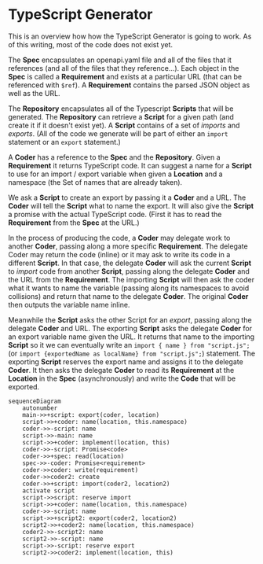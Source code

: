 # TypeScript Generator

This is an overview how how the TypeScript Generator is going to work. As of this writing, most of the code does not exist yet.

The **Spec** encapsulates an openapi.yaml file and all of the files that it references (and all of the files that they reference...). Each object in the **Spec** is called a **Requirement** and exists at a particular URL (that can be referenced with `$ref`). A **Requirement** contains the parsed JSON object as well as the URL.

The **Repository** encapsulates all of the Typescript **Scripts** that will be generated. The **Repository** can retrieve a **Script** for a given path (and create it if it doesn't exist yet). A **Script** contains of a set of _imports_ and _exports_. (All of the code we generate will be part of either an `import` statement or an `export` statement.)

A **Coder** has a reference to the **Spec** and the **Repository**. Given a **Requirement** it returns TypeScript code. It can suggest a name for a **Script** to use for an import / export variable when given a **Location** and a namespace (the Set of names that are already taken).

We ask a **Script** to create an export by passing it a **Coder** and a URL. The **Coder** will tell the **Script** what to name the export. It will also give the **Script** a promise with the actual TypeScript code. (First it has to read the **Requirement** from the **Spec** at the URL.)

In the process of producing the code, a **Coder** may delegate work to another **Coder**, passing along a more specific **Requirement**. The delegate Coder may return the code (inline) or it may ask to write its code in a different **Script**. In that case, the delegate **Coder** will ask the current **Script** to _import_ code from another **Script**, passing along the delegate **Coder** and the URL from the **Requirement**. The importing **Script** will then ask the coder what it wants to name the variable (passing along its namespaces to avoid collisions) and return that name to the delegate **Coder**. The original **Coder** then outputs the variable name inline.

Meanwhile the **Script** asks the other Script for an _export_, passing along the delegate **Coder** and URL. The exporting **Script** asks the delegate **Coder** for an export variable name given the URL. It returns that name to the importing **Script** so it we can eventually write an `import { name } from "script.js";` (or `import {exportedName as localName} from "script.js";`) statement. The exporting **Script** reserves the export name and assigns it to the delegate **Coder**. It then asks the delegate **Coder** to read its **Requirement** at the **Location** in the **Spec** (asynchronously) and write the **Code** that will be exported.

```mermaid
sequenceDiagram
    autonumber
    main->>+script: export(coder, location)
    script->>+coder: name(location, this.namespace)
    coder->>-script: name
    script->>-main: name
    script->>+coder: implement(location, this)
    coder->>-script: Promise<code>
    coder->>+spec: read(location)
    spec->>-coder: Promise<requirement>
    coder->>coder: write(requirement)
    coder->>coder2: create
    coder->>+script: import(coder2, location2)
    activate script
    script->>script: reserve import
    script->>+coder: name(location, this.namespace)
    coder->>-script: name
    script->>+script2: export(coder2, location2)
    script2->>+coder2: name(location, this.namespace)
    coder2->>-script2: name
    script2->>-script: name
    script->>-script: reserve export
    script2->>coder2: implement(location, this)
```
